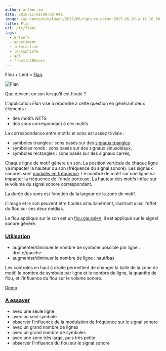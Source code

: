 ```yaml
---
author: arthur.sw
date: 2016-11-01T00:00:04Z
image: /wp-content/uploads/2017/06/Capture-ecran-2017-06-20-a-16.10.38-thumb.png
title: Flan
url: /fr/flan/
tags:
  - artwork
  - experiment
  - interactive
  - la-sophiste
  - acl
  - from1to18hours
---
```


Flou + Lent = [Flan](https://arthursw.github.io/Flan/).

![Flan](https://camo.githubusercontent.com/ee5dbda4218ec595bcdb0f01b1664d67fbfa72d5/68747470733a2f2f732d6d656469612d63616368652d616b302e70696e696d672e636f6d2f6f726967696e616c732f30392f33312f36612f30393331366133636436343463313038363663623962643065363665343266622e6a7067)

Que devient un son lorsqu'il est flouté ?

L'application _Flan_ vise à répondre à cette question en générant deux éléments :

  * des motifs _NETS_
  * des sons correspondant à ces motifs

La correspondance entre motifs et sons est assez triviale :

  * symboles triangles : sons basés sur des [signaux triangles](https://fr.wikipedia.org/wiki/Signal_triangulaire)
  * symboles ronds : sons basés sur des signaux sinusoïdaux,
  * symboles rectangles : sons basés sur des signaux carrés,

Chaque ligne de motif génère un son. La position verticale de chaque ligne va impacter la hauteur du son (fréquence du signal sonore). Les signaux sonores sont [modulés en fréquence](https://fr.wikipedia.org/wiki/Modulation_de_fr%C3%A9quence). Le nombre de motif sur une ligne va impacter la fréquence de l'onde porteuse. La hauteur des motifs influe sur le volume du signal sonore correspondant.

La durée des sons est fonction de la largeur de la zone de motif.

L'image et le son peuvent être floutés simultanément, illustrant ainsi l'effet du flou sur ces deux médias.

Le flou appliqué sur le son est un [flou gaussien](https://fr.wikipedia.org/wiki/Fonction_gaussienne), il est appliqué sur le signal sonore généré.

### [Utilisation](https://github.com/arthursw/Flan#utilisation)

  * augmenter/diminuer le nombre de symbole possible par ligne : droite/gauche
  * augmenter/diminuer le nombre de ligne : haut/bas

Les controles en haut à droite permettent de changer la taille de la zone de motif, le nombre de symbole par ligne et le nombre de ligne, la quantité de flou, et l'influence du flou sur le volume sonore.

[Demo](https://arthursw.github.io/Flan/)

### [A essayer](https://github.com/arthursw/Flan#a-essayer)

  * avec une seule ligne
  * avec un seul symbole
  * observer l'influence de la modulation de fréquence sur le signal sonore
  * avec un grand nombre de lignes
  * avec un grand nombre de symboles
  * avec une zone très large, puis très petite
  * observer l'influence du flou sur le signal sonore